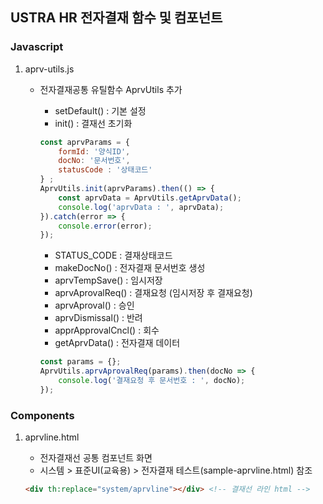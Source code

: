 ## USTRA HR 전자결재 함수 및 컴포넌트

### Javascript

1. aprv-utils.js
    * 전자결재공통 유틸함수 AprvUtils 추가
        * setDefault() : 기본 설정
        * init() : 결재선 초기화
        
        ```js
        const aprvParams = {
            formId: '양식ID',
            docNo: '문서번호',
            statusCode : '상태코드'
        } ;
        AprvUtils.init(aprvParams).then(() => {
            const aprvData = AprvUtils.getAprvData();
            console.log('aprvData : ', aprvData);
        }).catch(error => {
            console.error(error);
        });
        ```
        
        * STATUS_CODE : 결재상태코드
        * makeDocNo() : 전자결재 문서번호 생성
        * aprvTempSave() : 임시저장
        * aprvAprovalReq() : 결재요청 (임시저장 후 결재요청)
        * aprvAproval() : 승인
        * aprvDismissal() : 반려
        * apprApprovalCncl() : 회수
        * getAprvData() : 전자결재 데이터
        
        ```js
        const params = {};
        AprvUtils.aprvAprovalReq(params).then(docNo => {
            console.log('결재요청 후 문서번호 : ', docNo);
        });
        ```

### Components

1. aprvline.html
    * 전자결재선 공통 컴포넌트 화면
    * 시스템 > 표준UI(교육용) > 전자결재 테스트(sample-aprvline.html) 참조
    
    ```html
    <div th:replace="system/aprvline"></div> <!-- 결재선 라인 html -->
    ```